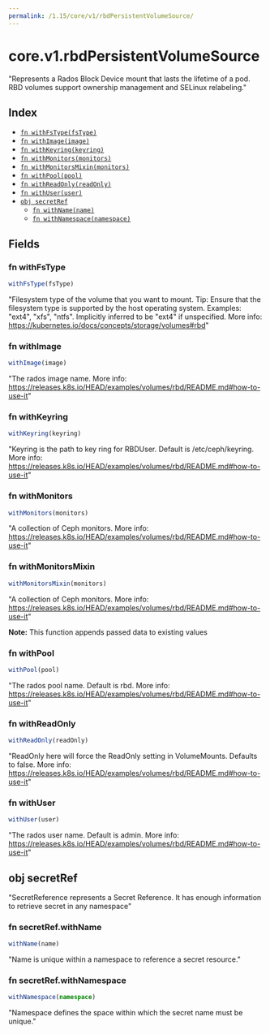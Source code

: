 ```yaml
---
permalink: /1.15/core/v1/rbdPersistentVolumeSource/
---
```


# core.v1.rbdPersistentVolumeSource

"Represents a Rados Block Device mount that lasts the lifetime of a pod. RBD volumes support ownership management and SELinux relabeling."

## Index

* [`fn withFsType(fsType)`](#fn-withfstype)
* [`fn withImage(image)`](#fn-withimage)
* [`fn withKeyring(keyring)`](#fn-withkeyring)
* [`fn withMonitors(monitors)`](#fn-withmonitors)
* [`fn withMonitorsMixin(monitors)`](#fn-withmonitorsmixin)
* [`fn withPool(pool)`](#fn-withpool)
* [`fn withReadOnly(readOnly)`](#fn-withreadonly)
* [`fn withUser(user)`](#fn-withuser)
* [`obj secretRef`](#obj-secretref)
  * [`fn withName(name)`](#fn-secretrefwithname)
  * [`fn withNamespace(namespace)`](#fn-secretrefwithnamespace)

## Fields

### fn withFsType

```ts
withFsType(fsType)
```

"Filesystem type of the volume that you want to mount. Tip: Ensure that the filesystem type is supported by the host operating system. Examples: \"ext4\", \"xfs\", \"ntfs\". Implicitly inferred to be \"ext4\" if unspecified. More info: https://kubernetes.io/docs/concepts/storage/volumes#rbd"

### fn withImage

```ts
withImage(image)
```

"The rados image name. More info: https://releases.k8s.io/HEAD/examples/volumes/rbd/README.md#how-to-use-it"

### fn withKeyring

```ts
withKeyring(keyring)
```

"Keyring is the path to key ring for RBDUser. Default is /etc/ceph/keyring. More info: https://releases.k8s.io/HEAD/examples/volumes/rbd/README.md#how-to-use-it"

### fn withMonitors

```ts
withMonitors(monitors)
```

"A collection of Ceph monitors. More info: https://releases.k8s.io/HEAD/examples/volumes/rbd/README.md#how-to-use-it"

### fn withMonitorsMixin

```ts
withMonitorsMixin(monitors)
```

"A collection of Ceph monitors. More info: https://releases.k8s.io/HEAD/examples/volumes/rbd/README.md#how-to-use-it"

**Note:** This function appends passed data to existing values

### fn withPool

```ts
withPool(pool)
```

"The rados pool name. Default is rbd. More info: https://releases.k8s.io/HEAD/examples/volumes/rbd/README.md#how-to-use-it"

### fn withReadOnly

```ts
withReadOnly(readOnly)
```

"ReadOnly here will force the ReadOnly setting in VolumeMounts. Defaults to false. More info: https://releases.k8s.io/HEAD/examples/volumes/rbd/README.md#how-to-use-it"

### fn withUser

```ts
withUser(user)
```

"The rados user name. Default is admin. More info: https://releases.k8s.io/HEAD/examples/volumes/rbd/README.md#how-to-use-it"

## obj secretRef

"SecretReference represents a Secret Reference. It has enough information to retrieve secret in any namespace"

### fn secretRef.withName

```ts
withName(name)
```

"Name is unique within a namespace to reference a secret resource."

### fn secretRef.withNamespace

```ts
withNamespace(namespace)
```

"Namespace defines the space within which the secret name must be unique."